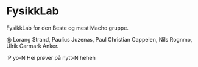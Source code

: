 # FysikkLab
FysikkLab for den Beste og mest Macho gruppe.

@ Lorang Strand, Paulius Juzenas, Paul Christian Cappelen, Nils Rognmo, Ulrik Garmark Anker.

:P
yo-N
Hei
prøver på nytt-N
heheh